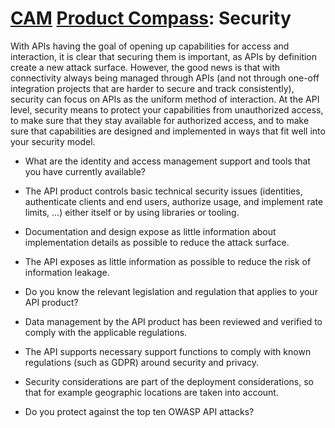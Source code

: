 # [CAM](../) [Product Compass](./): Security

With APIs having the goal of opening up capabilities for access and interaction, it is clear that securing them is important, as APIs by definition create a new attack surface. However, the good news is that with connectivity always being managed through APIs (and not through one-off integration projects that are harder to secure and track consistently), security can focus on APIs as the uniform method of interaction. At the API level, security means to protect your capabilities from unauthorized access, to make sure that they stay available for authorized access, and to make sure that capabilities are designed and implemented in ways that fit well into your security model.

* What are the identity and access management support and tools that you have currently available?

* The API product controls basic technical security issues (identities, authenticate clients and end users, authorize usage, and implement rate limits, ...) either itself or by using libraries or tooling.

* Documentation and design expose as little information about implementation details as possible to reduce the attack surface.

* The API exposes as little information as possible to reduce the risk of information leakage.

* Do you know the relevant legislation and regulation that applies to your API product?

* Data management by the API product has been reviewed and verified to comply with the applicable regulations.

* The API supports necessary support functions to comply with known regulations (such as GDPR) around security and privacy.

* Security considerations are part of the deployment considerations, so that for example geographic locations are taken into account.

* Do you protect against the top ten OWASP API attacks?
